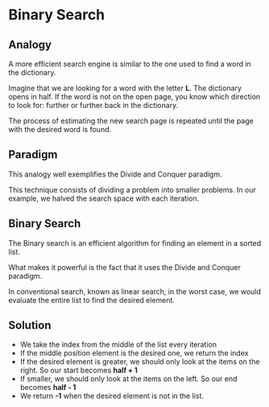 # Binary Search

## Analogy

A more efficient search engine is similar to the one used to find a word in the dictionary.

Imagine that we are looking for a word with the letter **L**. The dictionary opens in half. If the word is not on the open page, you know which direction to look for: further or further back in the dictionary.

The process of estimating the new search page is repeated until the page with the desired word is found.

## Paradigm

This analogy well exemplifies the Divide and Conquer paradigm.

This technique consists of dividing a problem into smaller problems. In our example, we halved the search space with each iteration.

## Binary Search

The Binary search is an efficient algorithm for finding an element in a sorted list.

What makes it powerful is the fact that it uses the Divide and Conquer paradigm.

In conventional search, known as linear search, in the worst case, we would evaluate the entire list to find the desired element.

## Solution

- We take the index from the middle of the list every iteration
- If the middle position element is the desired one, we return the index
- If the desired element is greater, we should only look at the items on the right. So our start becomes **half + 1**
- If smaller, we should only look at the items on the left. So our end becomes **half - 1**
- We return **-1** when the desired element is not in the list.